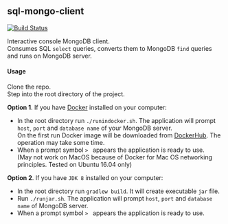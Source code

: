 ## sql-mongo-client

[![Build Status](https://travis-ci.org/AlexKolokolov/sql-mongo-client.svg?branch=master)](https://travis-ci.org/AlexKolokolov/sql-mongo-client)


Interactive console MongoDB client.<br>
Consumes SQL `select` queries, converts them to MongoDB `find` queries<br> 
and runs on MongoDB server.<br>

#### Usage

Clone the repo.<br>
Step into the root directory of the project.

**Option 1**. If you have [Docker](https://www.docker.com/) installed on your computer:<br>
* In the root directory run `./runindocker.sh`. 
The application will prompt `host`, `port` and `database name` of your MongoDB server.<br>
On the first run Docker image will be downloaded from [DockerHub](https://hub.docker.com/). The operation may take some time.
 * When a prompt symbol `> ` appears the application is ready to use.<br>
(May not work on MacOS because of Docker for Mac OS networking principles. Tested on Ubuntu 16.04 only)

**Option 2**. If you have `JDK 8` installed on your computer:<br>
* In the root directory run `gradlew build`. It will create executable `jar` file.
* Run `./runjar.sh`. The application will prompt `host`, `port` and `database name` of MongoDB server.
* When a prompt symbol `> ` appears the application is ready to use.